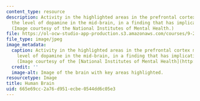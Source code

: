 ```yaml
---
content_type: resource
description: Activity in the highlighted areas in the prefrontal cortex may affect
  the level of dopamine in the mid-brain, in a finding that has implications for schizophrenia.
  (Image courtesy of the National Institutes of Mental Health.)
file: https://ol-ocw-studio-app-production.s3.amazonaws.com/courses/9-22j-a-clinical-approach-to-the-human-brain-fall-2006/665e69cc2a76d951ecbe0544dd6c05e3_9-22jf06.jpg
file_type: image/jpeg
image_metadata:
  caption: Activity in the highlighted areas in the prefrontal cortex may affect the
    level of dopamine in the mid-brain, in a finding that has implications for schizophrenia.
    (Image courtesy of the [National Institutes of Mental Health](http://www.nimh.nih.gov/).)
  credit: ''
  image-alt: Image of the brain with key areas highlighted.
resourcetype: Image
title: Human Brain
uid: 665e69cc-2a76-d951-ecbe-0544dd6c05e3
---
```

